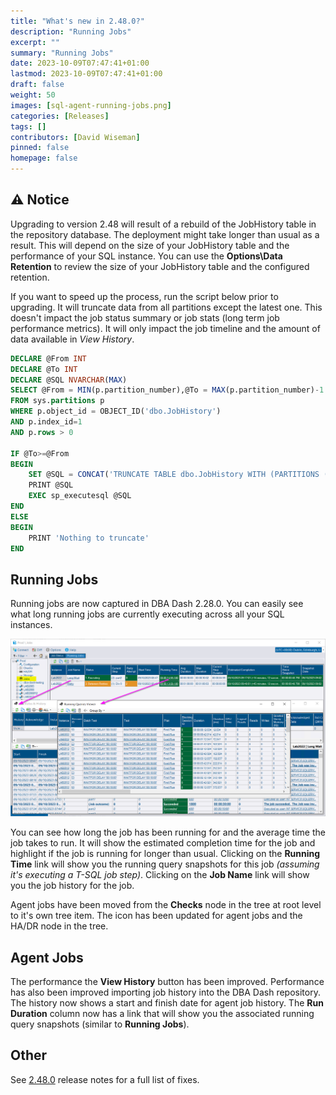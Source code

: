 ```yaml
---
title: "What's new in 2.48.0?"
description: "Running Jobs"
excerpt: ""
summary: "Running Jobs"
date: 2023-10-09T07:47:41+01:00
lastmod: 2023-10-09T07:47:41+01:00
draft: false
weight: 50
images: [sql-agent-running-jobs.png]
categories: [Releases]
tags: []
contributors: [David Wiseman]
pinned: false
homepage: false
---
```


## ⚠️ Notice

Upgrading to version 2.48 will result of a rebuild of the JobHistory table in the repository database.  The deployment might take longer than usual as a result.  This will depend on the size of your JobHistory table and the performance of your SQL instance.  You can use the **Options\Data Retention** to review the size of your JobHistory table and the configured retention.

If you want to speed up the process, run the script below prior to upgrading.  It will truncate data from all partitions except the latest one. This doesn't impact the job status summary or job stats (long term job performance metrics).  It will only impact the job timeline and the amount of data available in *View History*.

```sql
DECLARE @From INT
DECLARE @To INT
DECLARE @SQL NVARCHAR(MAX)
SELECT @From = MIN(p.partition_number),@To = MAX(p.partition_number)-1
FROM sys.partitions p
WHERE p.object_id = OBJECT_ID('dbo.JobHistory')
AND p.index_id=1
AND p.rows > 0

IF @To>=@From
BEGIN
	SET @SQL = CONCAT('TRUNCATE TABLE dbo.JobHistory WITH (PARTITIONS (',@From,' TO ',@To,'));')
	PRINT @SQL
	EXEC sp_executesql @SQL
END
ELSE
BEGIN
	PRINT 'Nothing to truncate'
END

```

## Running Jobs

Running jobs are now captured in DBA Dash 2.28.0.  You can easily see what long running jobs are currently executing across all your SQL instances.

[![SQL Server Agent Running Jobs monitoring in DBA Dash](sql-agent-running-jobs.png)](sql-agent-running-jobs.png)

You can see how long the job has been running for and the average time the job takes to run.  It will show the estimated completion time for the job and highlight if the job is running for longer than usual.  Clicking on the **Running Time** link will show you the running query snapshots for this job *(assuming it's executing a T-SQL job step)*.  Clicking on the **Job Name** link will show you the job history for the job.

Agent jobs have been moved from the **Checks** node in the tree at root level to it's own tree item.  The icon has been updated for agent jobs and the HA/DR node in the tree.

## Agent Jobs

The performance the **View History** button has been improved. Performance has also been improved importing job history into the DBA Dash repository. The history now shows a start and finish date for agent job history.  The **Run Duration** column now has a link that will show you the associated running query snapshots (similar to **Running Jobs**).

## Other

See [2.48.0](https://github.com/trimble-oss/dba-dash/releases/tag/2.48.0) release notes for a full list of fixes.
